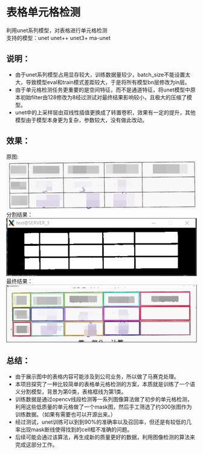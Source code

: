 # 表格单元格检测

利用unet系列模型，对表格进行单元格检测  
支持的模型：unet unet++ unet3+ ma-unet  

## 说明：
+ 由于unet系列模型占用显存较大，训练数据量较少，batch_size不能设置太大，导致模型eval和train模式差距较大，于是将所有模型bn层修改为in层。 
+ 由于单元格检测任务更重要的是空间特征，而不是通道特征，将unet模型中原本初始filter由128修改为8经过测试对最终结果影响较小，且极大的压缩了模型。
+ unet中的上采样层由双线性插值更换成了转置卷积，效果有一定的提升，其他模型由于模型本身更为复杂，参数较大，没有做此改动。

## 效果：
原图:  
![image](https://github.com/zjq1996518/table-cell-detection/blob/main/img/origin.png)  
分割结果：  
![image](https://github.com/zjq1996518/table-cell-detection/blob/main/img/mask.png)  
最终结果：
![image](https://github.com/zjq1996518/table-cell-detection/blob/main/img/result.png)  

## 总结：
+ 由于展示图中的表格内容可能涉及到公司业务，所以做了马赛克处理。
+ 本项目探究了一种比较简单的表格单元格检测的方案，本质就是训练了一个语义分割模型，背景为第0类，表格框线为第1类。
+ 训练数据是通过opencv线段检测等一系列图像算法做了初步的单元格检测，利用这些低质量的单元格做了一个mask图，然后手工筛选了约300张图作为训练数据。（如果有需要也可以开源出来。）
+ 经过测试，unet训练可以到到90%的准确率以及召回率，但还是有较低的几率出现mask断线使得找到的cell框不准确的问题。
+ 后续可能会通过该算法，再生成新的质量更好的数据，利用图像检测的算法来完成这部分工作。
